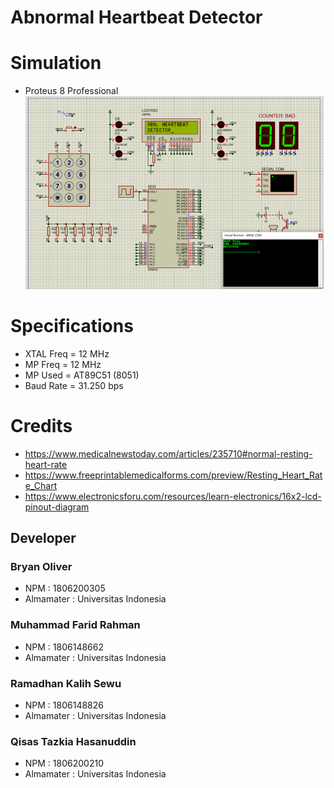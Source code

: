 # Abnormal Heartbeat Detector

# Simulation
- Proteus 8 Professional
![](screenshots/sim.png)

# Specifications
- XTAL Freq = 12 MHz
- MP Freq = 12 MHz
- MP Used = AT89C51 (8051)
- Baud Rate = 31.250 bps

# Credits
- https://www.medicalnewstoday.com/articles/235710#normal-resting-heart-rate
- https://www.freeprintablemedicalforms.com/preview/Resting_Heart_Rate_Chart 
- https://www.electronicsforu.com/resources/learn-electronics/16x2-lcd-pinout-diagram 

## Developer
### Bryan Oliver
- NPM : 1806200305
- Almamater : Universitas Indonesia
### Muhammad Farid Rahman
- NPM : 1806148662
- Almamater : Universitas Indonesia
### Ramadhan Kalih Sewu
- NPM : 1806148826
- Almamater : Universitas Indonesia
### Qisas Tazkia Hasanuddin
- NPM : 1806200210
- Almamater : Universitas Indonesia
